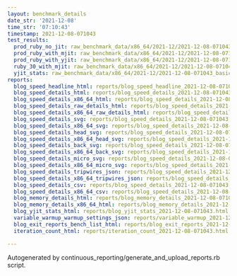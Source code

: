 ```yaml
---
layout: benchmark_details
date_str: '2021-12-08'
time_str: '07:10:43'
timestamp: 2021-12-08-071043
test_results:
  prod_ruby_no_jit: raw_benchmark_data/x86_64/2021-12/2021-12-08-071043_basic_benchmark_prod_ruby_no_jit.json
  prod_ruby_with_mjit: raw_benchmark_data/x86_64/2021-12/2021-12-08-071043_basic_benchmark_prod_ruby_with_mjit.json
  prod_ruby_with_yjit: raw_benchmark_data/x86_64/2021-12/2021-12-08-071043_basic_benchmark_prod_ruby_with_yjit.json
  ruby_30_with_mjit: raw_benchmark_data/x86_64/2021-12/2021-12-08-071043_basic_benchmark_ruby_30_with_mjit.json
  yjit_stats: raw_benchmark_data/x86_64/2021-12/2021-12-08-071043_basic_benchmark_yjit_stats.json
reports:
  blog_speed_headline_html: reports/blog_speed_headline_2021-12-08-071043.html
  blog_speed_details_html: reports/blog_speed_details_2021-12-08-071043.html
  blog_speed_details_x86_64_html: reports/blog_speed_details_2021-12-08-071043.x86_64.html
  blog_speed_details_raw_details_html: reports/blog_speed_details_2021-12-08-071043.raw_details.html
  blog_speed_details_x86_64_raw_details_html: reports/blog_speed_details_2021-12-08-071043.x86_64.raw_details.html
  blog_speed_details_svg: reports/blog_speed_details_2021-12-08-071043.svg
  blog_speed_details_x86_64_svg: reports/blog_speed_details_2021-12-08-071043.x86_64.svg
  blog_speed_details_head_svg: reports/blog_speed_details_2021-12-08-071043.head.svg
  blog_speed_details_x86_64_head_svg: reports/blog_speed_details_2021-12-08-071043.x86_64.head.svg
  blog_speed_details_back_svg: reports/blog_speed_details_2021-12-08-071043.back.svg
  blog_speed_details_x86_64_back_svg: reports/blog_speed_details_2021-12-08-071043.x86_64.back.svg
  blog_speed_details_micro_svg: reports/blog_speed_details_2021-12-08-071043.micro.svg
  blog_speed_details_x86_64_micro_svg: reports/blog_speed_details_2021-12-08-071043.x86_64.micro.svg
  blog_speed_details_tripwires_json: reports/blog_speed_details_2021-12-08-071043.tripwires.json
  blog_speed_details_x86_64_tripwires_json: reports/blog_speed_details_2021-12-08-071043.x86_64.tripwires.json
  blog_speed_details_csv: reports/blog_speed_details_2021-12-08-071043.csv
  blog_speed_details_x86_64_csv: reports/blog_speed_details_2021-12-08-071043.x86_64.csv
  blog_memory_details_html: reports/blog_memory_details_2021-12-08-071043.html
  blog_memory_details_x86_64_html: reports/blog_memory_details_2021-12-08-071043.x86_64.html
  blog_yjit_stats_html: reports/blog_yjit_stats_2021-12-08-071043.html
  variable_warmup_warmup_settings_json: reports/variable_warmup_2021-12-08-071043.warmup_settings.json
  blog_exit_reports_bench_list_html: reports/blog_exit_reports_2021-12-08-071043.bench_list.html
  iteration_count_html: reports/iteration_count_2021-12-08-071043.html

---
```

Autogenerated by continuous_reporting/generate_and_upload_reports.rb script.
